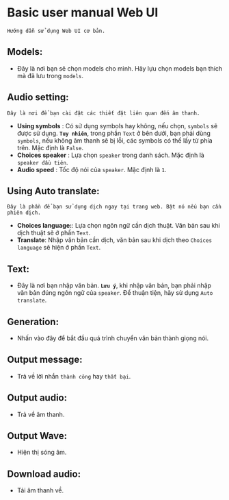 # Basic user manual Web UI
    Hướng dẫn sử dụng Web UI cơ bản.

## **Models:**
- Đây là nơi bạn sẽ chọn models cho mình. Hãy lựu chọn models bạn thích mà đã lưu trong `models`.

## **Audio setting:**
    Đây là nơi để bạn cài đặt các thiết đặt liên quan đến âm thanh.
    
- **Using symbols** : Có sử dụng symbols hay không, nếu chọn, `symbols` sẽ được sử dụng. **`Tuy nhiên`**, trong phần `Text` ở bên dưới, bạn phải dùng `symbols`, nếu không âm thanh sẽ bị lỗi, các symbols có thể lấy từ phía trên. Mặc định là `False`.
- **Choices speaker** : Lựa chọn `speaker` trong danh sách. Mặc định là `speaker đầu tiên`.
- **Audio speed** : Tốc độ nói của `speaker`. Mặc định là `1`.

## **Using Auto translate:**
    Đây là phần để bạn sử dụng dịch ngay tại trang web. Bật nó nếu bạn cần phiên dịch.
- **Choices language:**: Lựa chọn ngôn ngữ cần dịch thuật. Văn bản sau khi dịch thuật sẽ ở phần `Text`.
- **Translate**: Nhập văn bản cần dịch, văn bản sau khi dịch theo `Choices language` sẽ hiện ở phần `Text`.
## **Text:**
- Đây là nơi bạn nhập văn bản. **`Lưu ý`**, khi nhập văn bản, bạn phải nhập văn bản đúng ngôn ngữ của `speaker`. Để thuận tiện, hãy sử dụng `Auto translate`.
## **Generation:**
- Nhấn vào đây để bắt đầu quá trình chuyển văn bản thành giọng nói.
## **Output message:**
- Trả về lời nhắn `thành công` hay `thất bại`.
## **Output audio:**
- Trả về âm thanh.
## **Output Wave:**
- Hiện thị sóng âm.
## **Download audio:**
- Tải âm thanh về.